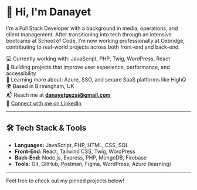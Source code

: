 # 👋 Hi, I'm Danayet

I'm a Full Stack Developer with a background in media, operations, and client management. After transitioning into tech through an intensive bootcamp at School of Code, I’m now working professionally at Oxbridge, contributing to real-world projects across both front-end and back-end.

💻 Currently working with: JavaScript, PHP, Twig, WordPress, React  
🚀 Building projects that improve user experience, performance, and accessibility  
🔧 Learning more about: Azure, SSO, and secure SaaS platforms like HighQ  
🌍 Based in Birmingham, UK  
📬 Reach me at **danayetgezai@gmail.com**  
🔗 [Connect with me on LinkedIn](https://www.linkedin.com/in/danayet-gezaie-342a60116/)

---

## 🛠️ Tech Stack & Tools

- **Languages:** JavaScript, PHP, HTML, CSS, SQL  
- **Front-End:** React, Tailwind CSS, Twig, WordPress  
- **Back-End:** Node.js, Express, PHP, MongoDB, Firebase  
- **Tools:** Git, GitHub, Postman, Figma, WordPress, Azure (learning)

---

Feel free to check out my pinned projects below!




                 
